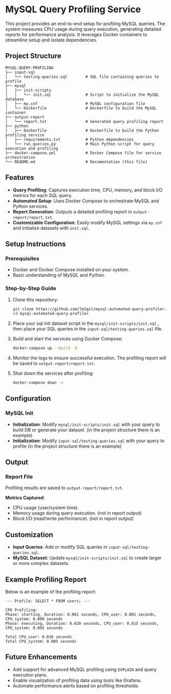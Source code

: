 
# MySQL Query Profiling Service

This project provides an end-to-end setup for profiling MySQL queries. The system measures CPU usage during query execution, generating detailed reports for performance analysis. It leverages Docker containers to streamline setup and isolate dependencies.

## Project Structure

```
MYSQL-QUERY-PROFILING
├── input-sql
│   └── testing-queries.sql        # SQL file containing queries to profile
├── mysql
│   ├── init-scripts
│   │   └── init.sql               # Script to initialize the MySQL database
│   ├── my.cnf                     # MySQL configuration file
│   └── Dockerfile                 # Dockerfile to build the MySQL container
├── output-report
│   └── report.txt                 # Generated query profiling report
├── python
│   ├── Dockerfile                 # Dockerfile to build the Python profiling service
│   ├── requirements.txt           # Python dependencies
│   └── run_queries.py             # Main Python script for query execution and profiling
├── docker-compose.yml             # Docker Compose file for service orchestration
└── README.md                      # Documentation (this file)
```

## Features

- **Query Profiling**: Captures execution time, CPU, memory, and block I/O metrics for each SQL query.
- **Automated Setup**: Uses Docker Compose to orchestrate MySQL and Python services.
- **Report Generation**: Outputs a detailed profiling report in `output-report/report.txt`.
- **Customizable Configuration**: Easily modify MySQL settings via `my.cnf` and initialize datasets with `init.sql`.

## Setup Instructions

### Prerequisites

- Docker and Docker Compose installed on your system.
- Basic understanding of MySQL and Python.

### Step-by-Step Guide

1. Clone this repository:
   ```bash
   git clone https://github.com/lm2git/mysql-automated-query-profiler.git
   cd mysql-automated-query-profiler
   ```

2. Place your sql init dataset script in the `mysql/init-scripts/init.sql` , then place your SQL queries in the `input-sql/testing-queries.sql` file. 

3. Build and start the services using Docker Compose:
   ```bash
   docker-compose up --build -d
   ```

4. Monitor the logs to ensure successful execution. The profiling report will be saved to `output-report/report.txt`.

5. Shut down the services after profiling:
   ```bash
   docker-compose down -v
   ```

## Configuration

### MySQL Init 

- **Initialization**: Modify `mysql/init-scripts/init.sql` with your query to build DB or generate your dataset. (in the project structure there is an example)
- **Initialization**: Modify `input-sql/testing-queries.sql` with your query to profile  (in the project structure there is an example)

## Output

### Report File

Profiling results are saved to `output-report/report.txt`.

**Metrics Captured**:
- CPU usage (user/system time).
- Memory usage during query execution. (not in report output)
- Block I/O (read/write performance). (not in report output)

## Customization

- **Input Queries**: Add or modify SQL queries in `input-sql/testing-queries.sql`.
- **MySQL Dataset**: Update `mysql/init-scripts/init.sql` to create larger or more complex datasets.


## Example Profiling Report

Below is an example of the profiling report:

```
--- Profile: SELECT * FROM users; ---

CPU Profiling:
Phase: starting, Duration: 0.001 seconds, CPU_user: 0.001 seconds, CPU_system: 0.000 seconds
Phase: executing, Duration: 0.020 seconds, CPU_user: 0.015 seconds, CPU_system: 0.005 seconds

Total CPU_user: 0.016 seconds
Total CPU_system: 0.005 seconds
```

## Future Enhancements

- Add support for advanced MySQL profiling using `EXPLAIN` and query execution plans.
- Enable visualization of profiling data using tools like Grafana.
- Automate performance alerts based on profiling thresholds.
